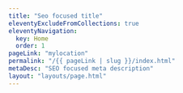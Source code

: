 ```yaml
---
title: "Seo focused title"
eleventyExcludeFromCollections: true
eleventyNavigation:
  key: Home
  order: 1
pageLink: "mylocation"
permalink: "/{{ pageLink | slug }}/index.html"
metaDesc: "SEO focused meta description"
layout: "layouts/page.html"
---
```

